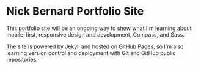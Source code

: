 Nick Bernard Portfolio Site
===========================

This portfolio site will be an ongoing way to show what I'm learning about mobile-first, responsive design and development, Compass, and Sass.

The site is powered by Jekyll and hosted on GitHub Pages, so I'm also learning version control and deployment with Git and GitHub public repositories.